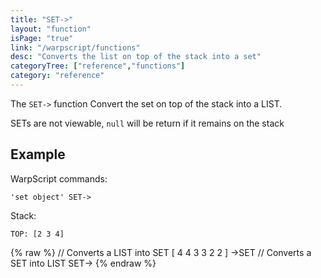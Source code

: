 ```yaml
---
title: "SET->"
layout: "function"
isPage: "true"
link: "/warpscript/functions"
desc: "Converts the list on top of the stack into a set"
categoryTree: ["reference","functions"]
category: "reference"
---
```

 
The `SET->` function Convert the set on top of the stack into a LIST. 

SETs are not viewable, `null` will be return if it remains on the stack  

## Example ##

WarpScript commands:

    'set object' SET->

Stack:

    TOP: [2 3 4]

{% raw %}
<warp10-warpscript-widget backend="{{backend}}"  exec-endpoint="{{execEndpoint}}">
// Converts a LIST into SET
[ 4 4 3 3 2 2 ] ->SET 
// Converts a SET into LIST
SET->
</warp10-warpscript-widget>
{% endraw %}    
